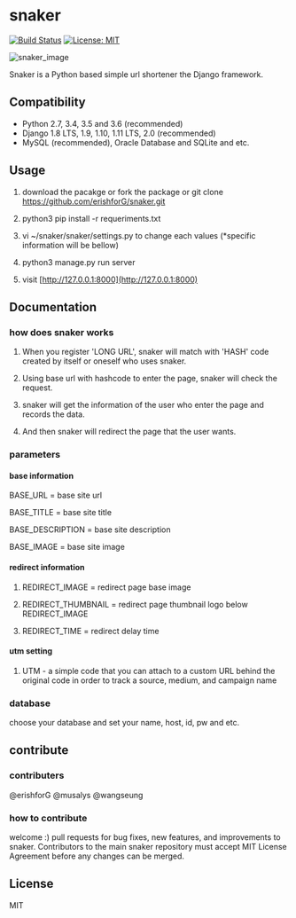 # snaker

[![Build Status](https://travis-ci.org/erishforG/snaker.svg?branch=master)](https://travis-ci.org/erishforG/snaker)
[![License: MIT](https://img.shields.io/badge/License-MIT-yellow.svg)](https://github.com/erishforG/snaker/blob/master/LICENSE)

![snaker_image](https://github.com/erishforG/snaker/blob/master/server_image.jpeg)

Snaker is a Python based simple url shortener the Django framework.

## Compatibility

* Python 2.7, 3.4, 3.5 and 3.6 (recommended)
* Django 1.8 LTS, 1.9, 1.10, 1.11 LTS, 2.0 (recommended)
* MySQL (recommended), Oracle Database and SQLite and etc.

## Usage

1) download the pacakge or fork the package or git clone https://github.com/erishforG/snaker.git

2) python3 pip install -r requeriments.txt

2) vi ~/snaker/snaker/settings.py to change each values (*specific information will be bellow)

3) python3 manage.py run server

4) visit [http://127.0.0.1:8000](http://127.0.0.1:8000)

## Documentation
### how does snaker works

1) When you register 'LONG URL', snaker will match with 'HASH' code created by itself or oneself who uses snaker. 

2) Using base url with hashcode to enter the page, snaker will check the request.

3) snaker will get the information of the user who enter the page and records the data.

4) And then snaker will redirect the page that the user wants.

### parameters
#### base information
BASE_URL = base site url

BASE_TITLE = base site title

BASE_DESCRIPTION = base site description

BASE_IMAGE = base site image

#### redirect information
1) REDIRECT_IMAGE = redirect page base image

2) REDIRECT_THUMBNAIL = redirect page thumbnail logo below REDIRECT_IMAGE

3) REDIRECT_TIME = redirect delay time

#### utm setting
1) UTM - a simple code that you can attach to a custom URL behind the original code in order to track a source, medium, and campaign name

### database
choose your database and set your name, host, id, pw and etc.

## contribute
### contributers

@erishforG 
@musalys
@wangseung

### how to contribute

welcome :) pull requests for bug fixes, new features, and improvements to snaker. Contributors to the main snaker repository must accept MIT License Agreement before any changes can be merged.

## License

MIT
